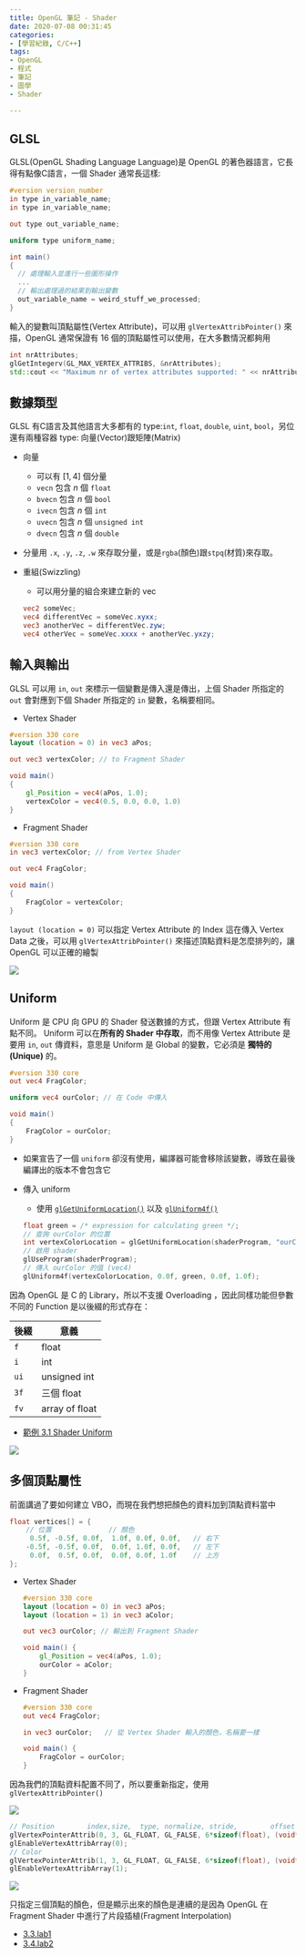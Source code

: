 ```yaml
---
title: OpenGL 筆記 - Shader
date: 2020-07-08 00:31:45
categories:
- [學習紀錄, C/C++]
tags:
- OpenGL
- 程式
- 筆記
- 圖學
- Shader

---
```


## GLSL

GLSL(OpenGL Shading Language Language)是 OpenGL 的著色器語言，它長得有點像C語言，一個 Shader 通常長這樣:

```glsl
#version version_number
in type in_variable_name;
in type in_variable_name;

out type out_variable_name;

uniform type uniform_name;

int main()
{
  // 處理輸入並進行一些圖形操作
  ...
  // 輸出處理過的結果到輸出變數
  out_variable_name = weird_stuff_we_processed;
}
```

輸入的變數叫頂點屬性(Vertex Attribute)，可以用 `glVertexAttribPointer()` 來描，OpenGL 通常保證有 16 個的頂點屬性可以使用，在大多數情況都夠用

```cpp
int nrAttributes;
glGetIntegerv(GL_MAX_VERTEX_ATTRIBS, &nrAttributes);
std::cout << "Maximum nr of vertex attributes supported: " << nrAttributes << std::endl;
```

## 數據類型

GLSL 有C語言及其他語言大多都有的 type:`int`, `float`, `double`, `uint`, `bool`，另位還有兩種容器 type: 向量(Vector)跟矩陣(Matrix)

* 向量
    * 可以有 $[1, 4]$ 個分量
    * `vecn` 包含 $n$ 個 `float`
    * `bvecn` 包含 $n$ 個 `bool`
    * `ivecn` 包含 $n$ 個 `int`
    * `uvecn` 包含 $n$ 個 `unsigned int`
    * `dvecn` 包含 $n$ 個 `double`

* 分量用 `.x`, `.y`, `.z`, `.w` 來存取分量，或是`rgba`(顏色)跟`stpq`(材質)來存取。

* 重組(Swizzling)
    * 可以用分量的組合來建立新的 vec
    ```glsl
    vec2 someVec;
    vec4 differentVec = someVec.xyxx;
    vec3 anotherVec = differentVec.zyw;
    vec4 otherVec = someVec.xxxx + anotherVec.yxzy;
    ```

## 輸入與輸出

GLSL 可以用 `in`, `out` 來標示一個變數是傳入還是傳出，上個 Shader 所指定的 `out` 會對應到下個 Shader 所指定的 `in` 變數，名稱要相同。

* Vertex Shader
```glsl
#version 330 core
layout (location = 0) in vec3 aPos;

out vec3 vertexColor; // to Fragment Shader

void main()
{
    gl_Position = vec4(aPos, 1.0);
    vertexColor = vec4(0.5, 0.0, 0.0, 1.0)
}
```
* Fragment Shader
```glsl
#version 330 core
in vec3 vertexColor; // from Vertex Shader

out vec4 FragColor;

void main()
{
    FragColor = vertexColor;
}
```

`layout (location = 0)` 可以指定 Vertex Attribute 的 Index 這在傳入 Vertex Data 之後，可以用 `glVertexAttribPointer()` 來描述頂點資料是怎麼排列的，讓 OpenGL 可以正確的繪製

![](https://i.imgur.com/TQBZBTS.png)

## Uniform

Uniform 是 CPU 向 GPU 的 Shader 發送數據的方式，但跟 Vertex Attribute 有點不同。
Uniform 可以在**所有的 Shader 中存取**，而不用像 Vertex Attribute 是要用 `in`, `out` 傳資料，意思是 Uniform 是 Global 的變數，它必須是 **獨特的(Unique)** 的。

```glsl
#version 330 core
out vec4 FragColor;

uniform vec4 ourColor; // 在 Code 中傳入

void main()
{
    FragColor = ourColor;
}
```

* 如果宣告了一個 `uniform` 卻沒有使用，編譯器可能會移除該變數，導致在最後編譯出的版本不會包含它

* 傳入 uniform
    * 使用 [`glGetUniformLocation()`](http://docs.gl/gl4/glGetUniformLocation) 以及 [`glUniform4f()`](http://docs.gl/gl4/glUniform)
    ```cpp
    float green = /* expression for calculating green */;
    // 查詢 ourColor 的位置
    int vertexColorLocation = glGetUniformLocation(shaderProgram, "ourColor");
    // 啟用 shader
    glUseProgram(shaderProgram);
    // 傳入 ourColor 的值 (vec4)
    glUniform4f(vertexColorLocation, 0.0f, green, 0.0f, 1.0f);
    ```

因為 OpenGL 是 C 的 Library，所以不支援 Overloading ，因此同樣功能但參數不同的 Function 是以後綴的形式存在：

| 後綴 | 意義 |
| -------- | -------- |
| `f` | float |
| `i` | int |
| `ui` | unsigned int |
| `3f` | 三個 float |
| `fv` | array of float |

* [範例 3.1 Shader Uniform](https://github.com/rishteam/OpenGL_learning/tree/master/LearnOpenGL/src/1.getting_started/3.1.shader_uniform)

![](https://i.imgur.com/q10ZdBc.gif)

## 多個頂點屬性

前面講過了要如何建立 VBO，而現在我們想把顏色的資料加到頂點資料當中

```cpp
float vertices[] = {
    // 位置              // 顏色
     0.5f, -0.5f, 0.0f,  1.0f, 0.0f, 0.0f,   // 右下
    -0.5f, -0.5f, 0.0f,  0.0f, 1.0f, 0.0f,   // 左下
     0.0f,  0.5f, 0.0f,  0.0f, 0.0f, 1.0f    // 上方
};
```

* Vertex Shader
    ```glsl
    #version 330 core
    layout (location = 0) in vec3 aPos;
    layout (location = 1) in vec3 aColor;

    out vec3 ourColor; // 輸出到 Fragment Shader

    void main() {
        gl_Position = vec4(aPos, 1.0);
        ourColor = aColor;
    }
    ```

* Fragment Shader
    ```glsl
    #version 330 core
    out vec4 FragColor;

    in vec3 ourColor;   // 從 Vertex Shader 輸入的顏色，名稱要一樣

    void main() {
        FragColor = ourColor;
    }
    ```

因為我們的頂點資料配置不同了，所以要重新指定，使用 `glVertexAttribPointer()`

![](https://i.imgur.com/d1vwqTg.png)

```cpp
// Position        index,size,  type, normalize, stride,        offset 
glVertexPointerAttrib(0, 3, GL_FLOAT, GL_FALSE, 6*sizeof(float), (void*)0);
glEnableVertexAttribArray(0);
// Color
glVertexPointerAttrib(1, 3, GL_FLOAT, GL_FALSE, 6*sizeof(float), (void*)(3*sizeof(float)));
glEnableVertexAttribArray(1);
```

![](https://i.imgur.com/BRDiEj0.png)

只指定三個頂點的顏色，但是顯示出來的顏色是連續的是因為 OpenGL 在 Fragment Shader 中進行了片段插植(Fragment Interpolation)

* [3.3.lab1](https://github.com/rishteam/OpenGL_learning/tree/master/LearnOpenGL/src/1.getting_started/3.3.lab1)
* [3.4.lab2](https://github.com/rishteam/OpenGL_learning/tree/master/LearnOpenGL/src/1.getting_started/3.4.lab2)
